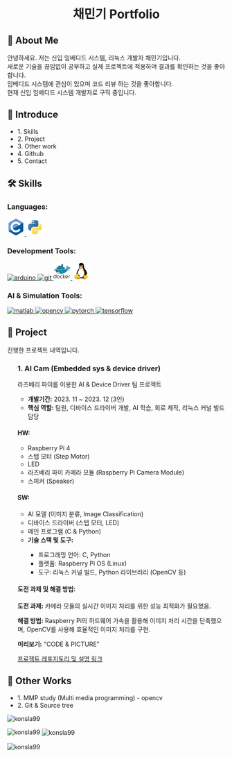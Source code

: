 <h1 align="center">채민기 Portfolio</h1>

<h2 align="left">🚀 About Me</h2>
<p>
  안녕하세요. 저는 신입 임베디드 시스템, 리눅스 개발자 채민기입니다. <br>
  새로운 기술을 끊임없이 공부하고 실제 프로젝트에 적용하며 결과를 확인하는 것을 좋아합니다.<br>
  임베디드 시스템에 관심이 있으며 코드 리뷰 하는 것을 좋아합니다.<br> 
  현재 신입 임베디드 시스템 개발자로 구직 중입니다.
</p>


<h2 align="left">👋 Introduce</h2>
<ul>
  <li>1. Skills</li>
  <li>2. Project</li>
  <li>3. Other work</li>
  <li>4. Github</li>
  <li>5. Contact</li>
</ul>

<h2 align="left">🛠 Skills</h2>

<h3 align="left">Languages:</h3>
<p align="left">
  <a href="https://www.cprogramming.com/" target="_blank" rel="noreferrer"> <img src="https://raw.githubusercontent.com/devicons/devicon/master/icons/c/c-original.svg" alt="c" width="40" height="40"/> </a>
  <a href="https://www.python.org" target="_blank" rel="noreferrer"> <img src="https://raw.githubusercontent.com/devicons/devicon/master/icons/python/python-original.svg" alt="python" width="40" height="40"/> </a>
</p>

<h3 align="left">Development Tools:</h3>
<p align="left">
  <a href="https://www.arduino.cc/" target="_blank" rel="noreferrer"> <img src="https://cdn.worldvectorlogo.com/logos/arduino-1.svg" alt="arduino" width="40" height="40"/> </a>
  <a href="https://git-scm.com/" target="_blank" rel="noreferrer"> <img src="https://www.vectorlogo.zone/logos/git-scm/git-scm-icon.svg" alt="git" width="40" height="40"/> </a>
  <a href="https://www.docker.com/" target="_blank" rel="noreferrer"> <img src="https://raw.githubusercontent.com/devicons/devicon/master/icons/docker/docker-original-wordmark.svg" alt="docker" width="40" height="40"/> </a>
  <a href="https://www.linux.org/" target="_blank" rel="noreferrer"> <img src="https://raw.githubusercontent.com/devicons/devicon/master/icons/linux/linux-original.svg" alt="linux" width="40" height="40"/> </a>
</p>

<h3 align="left">AI & Simulation Tools:</h3>
<p align="left">
  <a href="https://www.mathworks.com/" target="_blank" rel="noreferrer"> <img src="https://upload.wikimedia.org/wikipedia/commons/2/21/Matlab_Logo.png" alt="matlab" width="40" height="40"/> </a>
  <a href="https://opencv.org/" target="_blank" rel="noreferrer"> <img src="https://www.vectorlogo.zone/logos/opencv/opencv-icon.svg" alt="opencv" width="40" height="40"/> </a>
  <a href="https://pytorch.org/" target="_blank" rel="noreferrer"> <img src="https://www.vectorlogo.zone/logos/pytorch/pytorch-icon.svg" alt="pytorch" width="40" height="40"/> </a>
  <a href="https://www.tensorflow.org" target="_blank" rel="noreferrer"> <img src="https://www.vectorlogo.zone/logos/tensorflow/tensorflow-icon.svg" alt="tensorflow" width="40" height="40"/> </a>
</p>

<h2 align="left">📝 Project</h2>
<p>진행한 프로젝트 내역입니다.</p>
<ul>
<h3>1. AI Cam (Embedded sys & device driver)</h3>
<p>라즈베리 파이를 이용한 AI & Device Driver 팀 프로젝트</p>
<ul>
  <li><strong>개발기간:</strong> 2023. 11 ~ 2023. 12 (3인)</li>
  <li><strong>핵심 역할:</strong> 팀원, 디바이스 드라이버 개발, AI 학습, 회로 제작, 리눅스 커널 빌드 담당</li>
</ul>
<h4>HW:</h4>
<ul>
  <li>Raspberry Pi 4</li>
  <li>스텝 모터 (Step Motor)</li>
  <li>LED</li>
  <li>라즈베리 파이 카메라 모듈 (Raspberry Pi Camera Module)</li>
  <li>스피커 (Speaker)</li>
</ul>
<h4>SW:</h4>
<ul>
  <li>AI 모델 (이미지 분류, Image Classification)</li>
  <li>디바이스 드라이버 (스텝 모터, LED)</li>
  <li>메인 프로그램 (C & Python)</li>
  <li><strong>기술 스택 및 도구:</strong></li>
  <ul>
    <li>프로그래밍 언어: C, Python</li>
    <li>플랫폼: Raspberry Pi OS (Linux)</li>
    <li>도구: 리눅스 커널 빌드, Python 라이브러리 (OpenCV 등)</li>
  </ul>
</ul>
<h4>도전 과제 및 해결 방법:</h4>
<p><strong>도전 과제:</strong> 카메라 모듈의 실시간 이미지 처리를 위한 성능 최적화가 필요했음.</p>
<p><strong>해결 방법:</strong> Raspberry Pi의 하드웨어 가속을 활용해 이미지 처리 시간을 단축했으며, OpenCV를 사용해 효율적인 이미지 처리를 구현.</p>

<p><strong>미리보기:</strong> "CODE & PICTURE"</p>
<p><a href="https://github.com/Konsla99/KONSLA99_work/tree/main/EMB_Rpi4/emb_proj">프로젝트 레포지토리 및 설명 링크</a></p>
</ul>

<h2 align="left">📝 Other Works</h2>
<ul>
  <li>1. MMP study (Multi media programming) - opencv</li>
  <li>2. Git & Source tree</li>
</ul>

<p align="left"> <img src="https://komarev.com/ghpvc/?username=konsla99&label=Profile%20views&color=0e75b6&style=flat" alt="konsla99" /> </p>

<p><img align="left" src="https://github-readme-stats.vercel.app/api/top-langs?username=konsla99&show_icons=true&locale=en&layout=compact" alt="konsla99" /></p>

<p>&nbsp;<img align="center" src="https://github-readme-stats.vercel.app/api?username=konsla99&show_icons=true&locale=en" alt="konsla99" /></p>

<p><img align="center" src="https://github-readme-streak-stats.herokuapp.com/?user=konsla99&" alt="konsla99" /></p>
